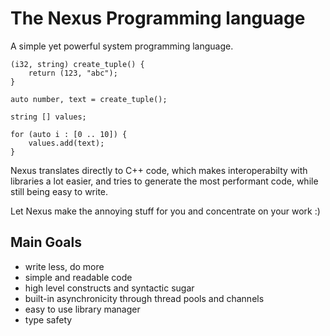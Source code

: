 # The Nexus Programming language

A simple yet powerful system programming language.

```
(i32, string) create_tuple() {
    return (123, "abc");
}

auto number, text = create_tuple();

string [] values;

for (auto i : [0 .. 10]) {
    values.add(text);
}
```

Nexus translates directly to C++ code, which makes interoperabilty with libraries a lot easier, and tries to generate the most performant code, while still being easy to write.

Let Nexus make the annoying stuff for you and concentrate on your work :)

## Main Goals

- write less, do more
- simple and readable code
- high level constructs and syntactic sugar
- built-in asynchronicity through thread pools and channels
- easy to use library manager
- type safety
